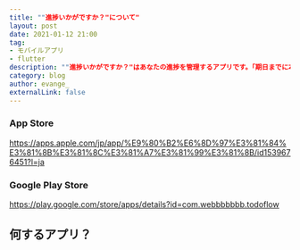 ```yaml
---
title: ""進捗いかがですか？"について"
layout: post
date: 2021-01-12 21:00
tag: 
- モバイルアプリ
- flutter
description: ""進捗いかがですか？"はあなたの進捗を管理するアプリです。「期日までに本を読み切るには1日あたりで何ページ読まなければいけないか？」などを把握することができます。"
category: blog
author: evange_
externalLink: false
---
```


### App Store
https://apps.apple.com/jp/app/%E9%80%B2%E6%8D%97%E3%81%84%E3%81%8B%E3%81%8C%E3%81%A7%E3%81%99%E3%81%8B/id1539676451?l=ja
### Google Play Store
https://play.google.com/store/apps/details?id=com.webbbbbbb.todoflow

## 何するアプリ？
